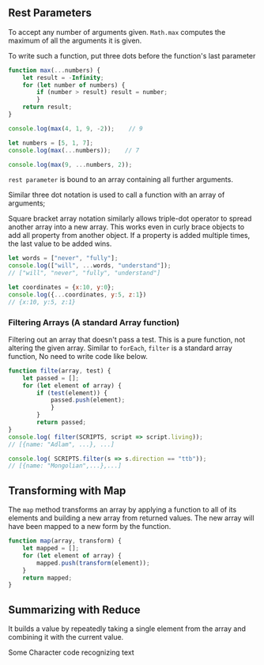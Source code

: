 
## Rest Parameters

To accept any number of arguments given.
`Math.max` computes the maximum of all the arguments it is given.

To write such a function, put three dots before the function's last parameter
```js
function max(...numbers) {
	let result = -Infinity;
	for (let number of numbers) {
		if (number > result) result = number;
		}
	return result;
}

console.log(max(4, 1, 9, -2));    // 9

let numbers = [5, 1, 7];
console.log(max(...numbers));    // 7

console.log(max(9, ...numbers, 2));
```
`rest parameter` is bound to an array containing all further arguments.

Similar three dot notation is used to call a function with an array of arguments;

Square bracket array notation similarly allows triple-dot operator to spread another array into a new array.
This works even in curly brace objects to add all property from another object.
If a property is added multiple times, the last value to be added wins.

```js
let words = ["never", "fully"];
console.log(["will", ...words, "understand"]);
// ["will", "never", "fully", "understand"]

let coordinates = {x:10, y:0};
console.log({...coordinates, y:5, z:1})
// {x:10, y:5, z:1}
```



### Filtering Arrays (A standard Array function)
Filtering out an array that doesn't pass a test. This is a pure function, not altering the given array. Similar to `forEach`, `filter` is a standard array function, No need to write code like below.
```js
function filte(array, test) {
	let passed = [];
	for (let element of array) {
		if (test(element)) {
			passed.push(element);
			}
		}
		return passed;
} 
console.log( filter(SCRIPTS, script => script.living));
// [{name: "Adlam", ...}, ...]
```

```js
console.log( SCRIPTS.filter(s => s.direction == "ttb"));
// [{name: "Mongolian",...},...]
```


## Transforming with Map

The `map` method transforms an array by applying a function to all of its elements and building a new array from returned values. The new array will have been mapped to a new form by the function.
```js
function map(array, transform) {
	let mapped = [];
	for (let element of array) {
		mapped.push(transform(element));
	}
	return mapped;
}
```


## Summarizing with Reduce

It builds a value by repeatedly taking a single element from the array and combining it with the current value.

Some
Character code
recognizing text

